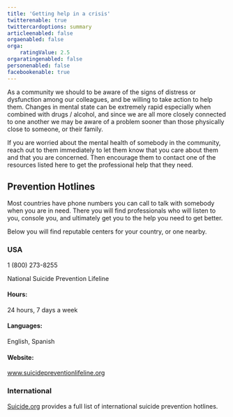 ```yaml
---
title: 'Getting help in a crisis'
twitterenable: true
twittercardoptions: summary
articleenabled: false
orgaenabled: false
orga:
    ratingValue: 2.5
orgaratingenabled: false
personenabled: false
facebookenable: true
---
```


As a community we should to be aware of the signs of distress or dysfunction among our colleagues, and be willing to take action to help them. Changes in mental state can be extremely rapid especially when combined with drugs / alcohol, and since we are all more closely connected to one another we may be aware of a problem sooner than those physically close to someone, or their family.

If you are worried about the mental health of somebody in the community, reach out to them immediately to let them know that you care about them and that you are concerned. Then encourage them to contact one of the resources listed here to get the professional help that they need.

## Prevention Hotlines
Most countries have phone numbers you can call to talk with somebody when you are in need. There you will find professionals who will listen to you, console you, and ultimately get you to the help you need to get better.

Below you will find reputable centers for your country, or one nearby.

### USA
1 (800) 273-8255

National Suicide Prevention Lifeline

#### Hours:
24 hours, 7 days a week

#### Languages:

English, Spanish

#### Website:

www.suicidepreventionlifeline.org

### International
[Suicide.org](https://www.suicide.org) provides a full list of international suicide prevention hotlines.